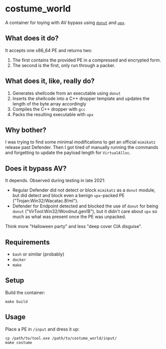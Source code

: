 # costume_world

A container for toying with AV bypass using [`donut`](https://github.com/thewover/donut) and [`upx`](https://github.com/upx/upx).

## What does it do?

It accepts one x86\_64 PE and returns two:

1. The first contains the provided PE in a compressed and encrypted form.
1. The second is the first, only run through a packer.

## What does it, like, really do?

1. Generates shellcode from an executable using `donut`
1. Inserts the shellcode into a C++ dropper template and updates the length of the byte array accordingly
1. Compiles the C++ dropper with `gcc`
1. Packs the resulting executable with `upx`

## Why bother?

I was trying to find some minimal modifications to get an official `mimikatz` release past Defender. Then I got tired of manually running the commands and forgetting to update the payload length for `VirtualAlloc`.

## Does it bypass AV?

It depends. Observed during testing in late 2021:

- Regular Defender did not detect or block `mimikatz` as a `donut` module, but did detect and block even a benign `upx`-packed PE ("Trojan:Win32/Wacatac.B!ml").
- Defender for Endpoint detected and blocked the use of `donut` for being `donut` ("VirTool:Win32/Wovdnut.gen!B"), but it didn't care about `upx` so much as what was present once the PE was unpacked.

Think more "Halloween party" and less "deep cover CIA disguise".

## Requirements

- `bash` or similar (probably)
- `docker`
- `make`

## Setup

Build the container:

```
make build
```

## Usage

Place a PE in `/input` and dress it up:

```
cp /path/to/tool.exe /path/to/costume_world/input/
make costume
```

